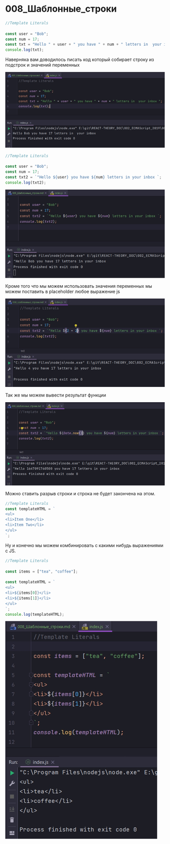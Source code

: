 # 008_Шаблонные_строки

```js
//Template Literals

const user = "Bob";
const num = 17;
const txt = "Hello " + user + " you have " + num + " letters in  your inbox ";
console.log(txt);

```

Наверняка вам доводилось писать код который собирает строку из подстрок  и  значений переменных

![](img/001.jpg)

```js
//Template Literals

const user = "Bob";
const num = 17;
const txt2 = `"Hello ${user} you have ${num} letters in your inbox `;
console.log(txt2);

```

![](img/002.jpg)

Кроме того что мы можем использовать значения переменных мы можем поставить в placeholder любое выражение js

![](img/003.jpg)

Так же мы можем вывести результат функции

![](img/004.jpg)

Можно ставить разрыв строки и строка не будет закончена на этом. 

```js
//Template Literals
const templateHTML = `
<ul>
<li>Item One</li>
<li>Item Two</li>
</ul>
`;
```

Ну и конечно мы можем комбинировать с какими нибудь выражениями с JS.

```js
//Template Literals

const items = ["tea", "coffee"];

const templateHTML = `
<ul>
<li>${items[0]}</li>
<li>${items[1]}</li>
</ul>
`;
console.log(templateHTML);

```

![](img/005.jpg)

